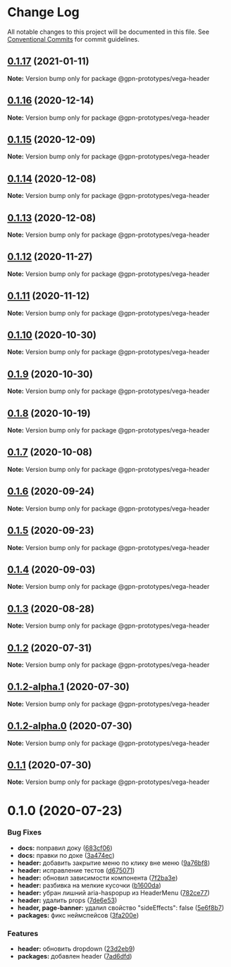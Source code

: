# Change Log

All notable changes to this project will be documented in this file.
See [Conventional Commits](https://conventionalcommits.org) for commit guidelines.

## [0.1.17](https://github.com/gpn-prototypes/vega-ui/compare/@gpn-prototypes/vega-header@0.1.16...@gpn-prototypes/vega-header@0.1.17) (2021-01-11)

**Note:** Version bump only for package @gpn-prototypes/vega-header





## [0.1.16](https://github.com/gpn-prototypes/vega-ui/compare/@gpn-prototypes/vega-header@0.1.15...@gpn-prototypes/vega-header@0.1.16) (2020-12-14)

**Note:** Version bump only for package @gpn-prototypes/vega-header





## [0.1.15](https://github.com/gpn-prototypes/vega-ui/compare/@gpn-prototypes/vega-header@0.1.13...@gpn-prototypes/vega-header@0.1.15) (2020-12-09)

**Note:** Version bump only for package @gpn-prototypes/vega-header





## [0.1.14](https://github.com/gpn-prototypes/vega-ui/compare/@gpn-prototypes/vega-header@0.1.13...@gpn-prototypes/vega-header@0.1.14) (2020-12-08)

**Note:** Version bump only for package @gpn-prototypes/vega-header





## [0.1.13](https://github.com/gpn-prototypes/vega-ui/compare/@gpn-prototypes/vega-header@0.1.12...@gpn-prototypes/vega-header@0.1.13) (2020-12-08)

**Note:** Version bump only for package @gpn-prototypes/vega-header





## [0.1.12](https://github.com/gpn-prototypes/vega-ui/compare/@gpn-prototypes/vega-header@0.1.11...@gpn-prototypes/vega-header@0.1.12) (2020-11-27)

**Note:** Version bump only for package @gpn-prototypes/vega-header





## [0.1.11](https://github.com/gpn-prototypes/vega-ui/compare/@gpn-prototypes/vega-header@0.1.10...@gpn-prototypes/vega-header@0.1.11) (2020-11-12)

**Note:** Version bump only for package @gpn-prototypes/vega-header





## [0.1.10](https://github.com/gpn-prototypes/vega-ui/compare/@gpn-prototypes/vega-header@0.1.9...@gpn-prototypes/vega-header@0.1.10) (2020-10-30)

**Note:** Version bump only for package @gpn-prototypes/vega-header





## [0.1.9](https://github.com/gpn-prototypes/vega-ui/compare/@gpn-prototypes/vega-header@0.1.8...@gpn-prototypes/vega-header@0.1.9) (2020-10-30)

**Note:** Version bump only for package @gpn-prototypes/vega-header





## [0.1.8](https://github.com/gpn-prototypes/vega-ui/compare/@gpn-prototypes/vega-header@0.1.7...@gpn-prototypes/vega-header@0.1.8) (2020-10-19)

**Note:** Version bump only for package @gpn-prototypes/vega-header





## [0.1.7](https://github.com/gpn-prototypes/vega-ui/compare/@gpn-prototypes/vega-header@0.1.6...@gpn-prototypes/vega-header@0.1.7) (2020-10-08)

**Note:** Version bump only for package @gpn-prototypes/vega-header





## [0.1.6](https://github.com/gpn-prototypes/vega-ui/compare/@gpn-prototypes/vega-header@0.1.5...@gpn-prototypes/vega-header@0.1.6) (2020-09-24)

**Note:** Version bump only for package @gpn-prototypes/vega-header





## [0.1.5](https://github.com/gpn-prototypes/vega-ui/compare/@gpn-prototypes/vega-header@0.1.4...@gpn-prototypes/vega-header@0.1.5) (2020-09-23)

**Note:** Version bump only for package @gpn-prototypes/vega-header





## [0.1.4](https://github.com/gpn-prototypes/vega-ui/compare/@gpn-prototypes/vega-header@0.1.3...@gpn-prototypes/vega-header@0.1.4) (2020-09-03)

**Note:** Version bump only for package @gpn-prototypes/vega-header





## [0.1.3](https://github.com/gpn-prototypes/vega-ui/compare/@gpn-prototypes/vega-header@0.1.2...@gpn-prototypes/vega-header@0.1.3) (2020-08-28)

**Note:** Version bump only for package @gpn-prototypes/vega-header





## [0.1.2](https://github.com/gpn-prototypes/vega-ui/compare/@gpn-prototypes/vega-header@0.1.1...@gpn-prototypes/vega-header@0.1.2) (2020-07-31)

**Note:** Version bump only for package @gpn-prototypes/vega-header





## [0.1.2-alpha.1](https://github.com/gpn-prototypes/vega-ui/compare/@gpn-prototypes/vega-header@0.1.1...@gpn-prototypes/vega-header@0.1.2-alpha.1) (2020-07-30)

**Note:** Version bump only for package @gpn-prototypes/vega-header





## [0.1.2-alpha.0](https://github.com/gpn-prototypes/vega-ui/compare/@gpn-prototypes/vega-header@0.1.1...@gpn-prototypes/vega-header@0.1.2-alpha.0) (2020-07-30)

**Note:** Version bump only for package @gpn-prototypes/vega-header





## [0.1.1](https://github.com/gpn-prototypes/vega-ui/compare/@gpn-prototypes/vega-header@0.1.0...@gpn-prototypes/vega-header@0.1.1) (2020-07-30)

**Note:** Version bump only for package @gpn-prototypes/vega-header





# 0.1.0 (2020-07-23)


### Bug Fixes

* **docs:** поправил доку ([683cf06](https://github.com/gpn-prototypes/vega-ui/commit/683cf06867d0e1d1bbf56c4ea235ab9533a37daa))
* **docs:** правки по доке ([3a474ec](https://github.com/gpn-prototypes/vega-ui/commit/3a474ecd3f1c5ecf3c8c86f7338a2775662db8a2))
* **header:** добавить закрытие меню по клику вне меню ([9a76bf8](https://github.com/gpn-prototypes/vega-ui/commit/9a76bf8622a3c86b777e7d16d983c5e2acac908a))
* **header:** исправление тестов ([d675071](https://github.com/gpn-prototypes/vega-ui/commit/d675071adede0f043584969af88b21fb6c61fa9e))
* **header:** обновил зависимости компонента ([7f2ba3e](https://github.com/gpn-prototypes/vega-ui/commit/7f2ba3e7eb9539c5fef010abb356f8041307158c))
* **header:** разбивка на мелкие кусочки ([b1600da](https://github.com/gpn-prototypes/vega-ui/commit/b1600dae2dfb35f3f3937078a67f85c0a42b09fe))
* **header:** убран лишний aria-haspopup из HeaderMenu ([782ce77](https://github.com/gpn-prototypes/vega-ui/commit/782ce77564fc24059942d159e3c1cb67a5019029))
* **header:** удалить props ([7de6e53](https://github.com/gpn-prototypes/vega-ui/commit/7de6e533b9d135acce11cb9ea24b2bb3fb177837))
* **header, page-banner:** удалил свойство "sideEffects": false ([5e6f8b7](https://github.com/gpn-prototypes/vega-ui/commit/5e6f8b74d7c2b2d71deb5b5238511792c924780c))
* **packages:** фикс неймспейсов ([3fa200e](https://github.com/gpn-prototypes/vega-ui/commit/3fa200eaea85f15ed67b833bcb4ffdefc674d490))


### Features

* **header:** обновить dropdown ([23d2eb9](https://github.com/gpn-prototypes/vega-ui/commit/23d2eb9530b1370169afc116b84823fdf5814ac6))
* **packages:** добавлен header ([7ad6dfd](https://github.com/gpn-prototypes/vega-ui/commit/7ad6dfd0521f149e8c4c99ee1b09a43df3181678))
